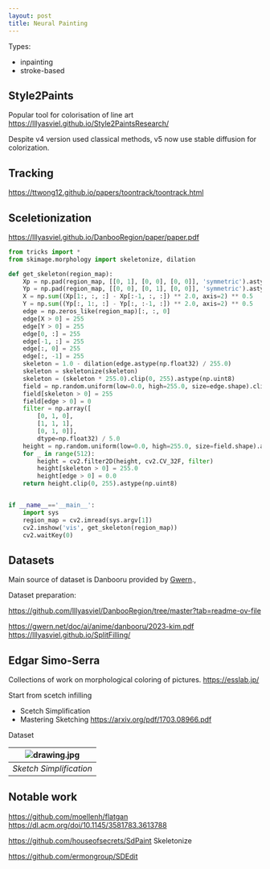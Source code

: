 ```yaml
---
layout: post
title: Neural Painting
---
```


Types:
- inpainting
- stroke-based

## Style2Paints

Popular tool for colorisation of line art
https://lllyasviel.github.io/Style2PaintsResearch/


Despite v4 version used classical methods, v5 now use stable diffusion for colorization.

## Tracking 

https://ttwong12.github.io/papers/toontrack/toontrack.html


## Sceletionization

https://lllyasviel.github.io/DanbooRegion/paper/paper.pdf
```python
from tricks import *
from skimage.morphology import skeletonize, dilation

def get_skeleton(region_map):
    Xp = np.pad(region_map, [[0, 1], [0, 0], [0, 0]], 'symmetric').astype(np.float32)
    Yp = np.pad(region_map, [[0, 0], [0, 1], [0, 0]], 'symmetric').astype(np.float32)
    X = np.sum((Xp[1:, :, :] - Xp[:-1, :, :]) ** 2.0, axis=2) ** 0.5
    Y = np.sum((Yp[:, 1:, :] - Yp[:, :-1, :]) ** 2.0, axis=2) ** 0.5
    edge = np.zeros_like(region_map)[:, :, 0]
    edge[X > 0] = 255
    edge[Y > 0] = 255
    edge[0, :] = 255
    edge[-1, :] = 255
    edge[:, 0] = 255
    edge[:, -1] = 255
    skeleton = 1.0 - dilation(edge.astype(np.float32) / 255.0)
    skeleton = skeletonize(skeleton)
    skeleton = (skeleton * 255.0).clip(0, 255).astype(np.uint8)
    field = np.random.uniform(low=0.0, high=255.0, size=edge.shape).clip(0, 255).astype(np.uint8)
    field[skeleton > 0] = 255
    field[edge > 0] = 0
    filter = np.array([
        [0, 1, 0],
        [1, 1, 1],
        [0, 1, 0]],
        dtype=np.float32) / 5.0
    height = np.random.uniform(low=0.0, high=255.0, size=field.shape).astype(np.float32)
    for _ in range(512):
        height = cv2.filter2D(height, cv2.CV_32F, filter)
        height[skeleton > 0] = 255.0
        height[edge > 0] = 0.0
    return height.clip(0, 255).astype(np.uint8)


if __name__=='__main__':
    import sys
    region_map = cv2.imread(sys.argv[1])
    cv2.imshow('vis', get_skeleton(region_map))
    cv2.waitKey(0)
```
## Datasets

Main source of dataset is Danbooru provided by [Gwern](https://gwern.net/).,

Dataset preparation:

https://github.com/lllyasviel/DanbooRegion/tree/master?tab=readme-ov-file


https://gwern.net/doc/ai/anime/danbooru/2023-kim.pdf
https://lllyasviel.github.io/SplitFilling/


## Edgar Simo-Serra
Collections of work on morphological coloring of pictures.
https://esslab.jp/


Start from scetch infilling

- Scetch Simplification 
- Mastering Sketching https://arxiv.org/pdf/1703.08966.pdf

Dataset

| ![drawing.jpg](/assets/img/posts/nerual_drawing/Simo-Serra/drawing.png) | 
|:--:| 
| *Sketch Simplification* |




## Notable work
https://github.com/moellenh/flatgan
https://dl.acm.org/doi/10.1145/3581783.3613788

https://github.com/houseofsecrets/SdPaint
Skeletonize



https://github.com/ermongroup/SDEdit